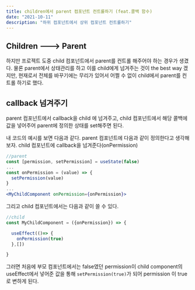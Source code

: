 ```yaml
---
title: children에서 parent 컴포넌트 컨트롤하기 (feat.콜백 함수)
date: "2021-10-11"
description: "하위 컴포넌트에서 상위 컴포넌트 컨트롤하기"
---
```

## Children ---> Parent

하지만 프로젝트 도중 child 컴포넌트에서 parent를 컨트롤 해주어야 하는 경우가 생겼다. 물론 parent에서 상태관리를 하고 이를 child에게 넘겨주는 것이 the best way 겠지만, 현재로서 전체를 바꾸기에는 무리가 있어서 어쩔 수 없이 child에서 parent를 컨트롤 하기로 했다.

## callback 넘겨주기
parent 컴포넌트에서 callback을 child 에 넘겨주고, child 컴포넌트에서 해당 콜백에 값을 넣어주어 parent에 정의한 상태를 set해주면 된다.

내 코드의 예시를 보면 다음과 같다.
parent 컴포넌트에 다음과 같이 정의한다고 생각해보자. child 컴포넌트에 callback을 넘겨준다(onPermission)

```jsx
//parent 
const [permission, setPermission] = useState(false)
...
const onPermission = (value) => {
  setPermission(value)
}
...
<MyChildComponent onPermission={onPermission}>

```
그리고 child 컴포넌트에서는 다음과 같이 쓸 수 있다. 
```jsx
//child
const MyChildComponent = ({onPermission}) => {

  useEffect(()=> {
    onPermission(true)
  },[])

}

```
그러면 처음에 부모 컴포넌트에서는 false였던 permission이 child component의 useEffect에서 넣어준 값을 통해 `setPermission(true)`가 되어 permission 이 true로 변하게 된다.

